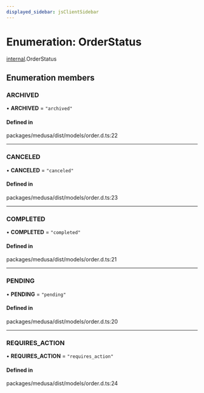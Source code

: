 ```yaml
---
displayed_sidebar: jsClientSidebar
---
```


# Enumeration: OrderStatus

[internal](../modules/internal.md).OrderStatus

## Enumeration members

### ARCHIVED

• **ARCHIVED** = `"archived"`

#### Defined in

packages/medusa/dist/models/order.d.ts:22

___

### CANCELED

• **CANCELED** = `"canceled"`

#### Defined in

packages/medusa/dist/models/order.d.ts:23

___

### COMPLETED

• **COMPLETED** = `"completed"`

#### Defined in

packages/medusa/dist/models/order.d.ts:21

___

### PENDING

• **PENDING** = `"pending"`

#### Defined in

packages/medusa/dist/models/order.d.ts:20

___

### REQUIRES\_ACTION

• **REQUIRES\_ACTION** = `"requires_action"`

#### Defined in

packages/medusa/dist/models/order.d.ts:24
